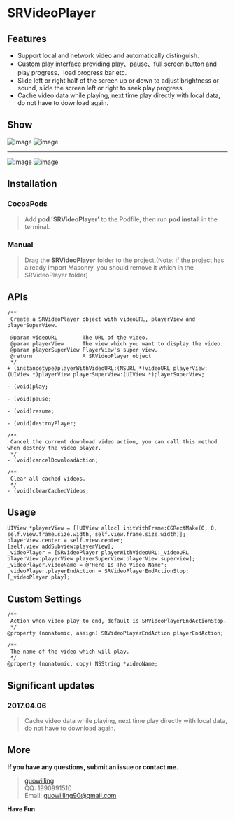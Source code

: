 # SRVideoPlayer

## Features

* Support local and network video and automatically distinguish.
* Custom play interface providing play、pause、full screen button and play progress、load progress bar etc.
* Slide left or right half of the screen up or down to adjust brightness or sound, slide the screen left or right to seek play progress.
* Cache video data while playing, next time play directly with local data, do not have to download again.

## Show

![image](./show1.png) ![image](./show2.png)  
  
***

![image](./show3.png) ![image](./show4.png)

## Installation

### CocoaPods
> Add **pod 'SRVideoPlayer'** to the Podfile, then run **pod install** in the terminal.

### Manual
> Drag the **SRVideoPlayer** folder to the project.(Note: if the project has already import Masonry, you should remove it which in the SRVideoPlayer folder)

## APIs

````objc
/**
 Create a SRVideoPlayer object with videoURL, playerView and playerSuperView.

 @param videoURL        The URL of the video.
 @param playerView      The view which you want to display the video.
 @param playerSuperView PlayerView's super view.
 @return                A SRVideoPlayer object
 */
+ (instancetype)playerWithVideoURL:(NSURL *)videoURL playerView:(UIView *)playerView playerSuperView:(UIView *)playerSuperView;

- (void)play;

- (void)pause;

- (void)resume;

- (void)destroyPlayer;

/**
 Cancel the current download video action, you can call this method when destroy the video player.
 */
- (void)cancelDownloadAction;

/**
 Clear all cached videos.
 */
- (void)clearCachedVideos;

````

## Usage

````objc
UIView *playerView = [[UIView alloc] initWithFrame:CGRectMake(0, 0, self.view.frame.size.width, self.view.frame.size.width)];
playerView.center = self.view.center;
[self.view addSubview:playerView];
_videoPlayer = [SRVideoPlayer playerWithVideoURL:_videoURL playerView:playerView playerSuperView:playerView.superview];
_videoPlayer.videoName = @"Here Is The Video Name";
_videoPlayer.playerEndAction = SRVideoPlayerEndActionStop;
[_videoPlayer play];

````

## Custom Settings

````objc
/** 
 Action when video play to end, default is SRVideoPlayerEndActionStop. 
 */
@property (nonatomic, assign) SRVideoPlayerEndAction playerEndAction;

/** 
 The name of the video which will play. 
 */
@property (nonatomic, copy) NSString *videoName;

````

## Significant updates

### 2017.04.06
> Cache video data while playing, next time play directly with local data, do not have to download again.


## More

**If you have any questions, submit an issue or contact me.** 

> [guowilling](https://github.com/guowilling)  
> QQ: 1990991510  
> Email: guowilling90@gmail.com

**Have Fun.**

